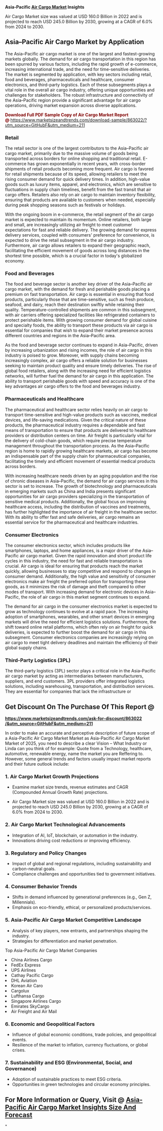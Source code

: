 <p><strong>Asia-Pacific&nbsp;<a href=""https://www.marketsizeandtrends.com/download-sample/863022/&amp;utm_source=GitHubF&amp;utm_medium=211"">Air Cargo Market</a> Insights</strong></p><p>Air Cargo Market size was valued at USD 160.0 Billion in 2022 and is projected to reach USD 245.0 Billion by 2030, growing at a CAGR of 6.0% from 2024 to 2030.</p><p><h2>Asia–Pacific Air Cargo Market by Application</h2><p>The Asia–Pacific air cargo market is one of the largest and fastest-growing markets globally. The demand for air cargo transportation in this region has been spurred by various factors, including the rapid growth of e-commerce, increasing international trade, and the need for time-sensitive deliveries. The market is segmented by application, with key sectors including retail, food and beverages, pharmaceuticals and healthcare, consumer electronics, and third-party logistics. Each of these subsegments plays a vital role in the overall air cargo industry, offering unique opportunities and challenges for stakeholders. The robust infrastructure and connectivity of the Asia–Pacific region provide a significant advantage for air cargo operations, driving market expansion across diverse applications. <p><strong><span style="color: #800000;">Download Full PDF Sample Copy of Air Cargo Market Report @</span>&nbsp;</strong><a href="https://www.marketsizeandtrends.com/download-sample/863022/?utm_source=GitHubF&amp;utm_medium=211" target="_blank">https://www.marketsizeandtrends.com/download-sample/863022/?utm_source=GitHubF&amp;utm_medium=211</a></p><h3>Retail</h3><p>The retail sector is one of the largest contributors to the Asia–Pacific air cargo market, primarily due to the massive volume of goods being transported across borders for online shopping and traditional retail. E-commerce has grown exponentially in recent years, with cross-border shipments of retail products becoming more frequent. Air cargo is favored for retail shipments because of its speed, allowing retailers to meet the rising consumer demand for quick delivery times. In addition, high-value goods such as luxury items, apparel, and electronics, which are sensitive to fluctuations in supply chain timelines, benefit from the fast transit that air cargo offers. Retailers also rely on air cargo to maintain inventory flexibility, ensuring that products are available to customers when needed, especially during peak shopping seasons such as festivals or holidays. <p>With the ongoing boom in e-commerce, the retail segment of the air cargo market is expected to maintain its momentum. Online retailers, both large and small, are increasingly utilizing air freight to meet customer expectations for fast and reliable delivery. The growing demand for express delivery services, coupled with consumers' preference for convenience, is expected to drive the retail subsegment in the air cargo industry. Furthermore, air cargo allows retailers to expand their geographic reach, facilitating the efficient movement of goods across long distances in the shortest time possible, which is a crucial factor in today's globalized economy.<h3>Food and Beverages</h3><p>The food and beverage sector is another key driver of the Asia–Pacific air cargo market, with the demand for fresh and perishable goods placing a premium on fast transportation. Air cargo is essential in ensuring that food products, particularly those that are time-sensitive, such as fresh produce, seafood, and dairy, reach their destination swiftly while retaining their quality. Temperature-controlled shipments are common in this subsegment, with air carriers offering specialized facilities like refrigerated containers to protect perishable items. With growing consumer demand for global cuisine and specialty foods, the ability to transport these products via air cargo is essential for companies that wish to expand their market presence across different countries and regions in the Asia–Pacific area.<p>As the food and beverage sector continues to expand in Asia–Pacific, driven by increasing urbanization and rising incomes, the role of air cargo in this industry is poised to grow. Moreover, with supply chains becoming increasingly complex, air cargo offers a reliable solution for businesses seeking to maintain product quality and ensure timely deliveries. The rise of global food retailers, along with the increasing need for efficient logistics networks, will further fuel the demand for air cargo in this application. The ability to transport perishable goods with speed and accuracy is one of the key advantages air cargo offers to the food and beverages industry.<h3>Pharmaceuticals and Healthcare</h3><p>The pharmaceutical and healthcare sector relies heavily on air cargo to transport time-sensitive and high-value products such as vaccines, medical devices, and life-saving medications. Given the critical nature of these products, the pharmaceutical industry requires a dependable and fast means of transportation to ensure that products are delivered to healthcare providers or distribution centers on time. Air freight is particularly vital for the delivery of cold-chain goods, which require precise temperature management throughout the transportation process. As the Asia–Pacific region is home to rapidly growing healthcare markets, air cargo has become an indispensable part of the supply chain for pharmaceutical companies, facilitating the timely and efficient movement of essential medical products across borders.<p>With increasing healthcare needs driven by an aging population and the rise of chronic diseases in Asia–Pacific, the demand for air cargo services in this sector is set to increase. The growth of biotechnology and pharmaceuticals in emerging markets such as China and India presents significant opportunities for air cargo providers specializing in the transportation of sensitive medical products. Additionally, the global focus on improving healthcare access, including the distribution of vaccines and treatments, has further highlighted the importance of air freight in the healthcare sector. With its ability to offer fast and safe deliveries, air cargo remains an essential service for the pharmaceutical and healthcare industries.<h3>Consumer Electronics</h3><p>The consumer electronics sector, which includes products like smartphones, laptops, and home appliances, is a major driver of the Asia–Pacific air cargo market. Given the rapid innovation and short product life cycles in this industry, the need for fast and reliable transportation is crucial. Air cargo is ideal for ensuring that products reach the market quickly, allowing businesses to stay competitive and respond to changes in consumer demand. Additionally, the high value and sensitivity of consumer electronics make air freight the preferred option for transporting these goods, as it minimizes the risk of damage and theft compared to other modes of transport. With increasing demand for electronic devices in Asia–Pacific, the role of air cargo in this market segment continues to expand.<p>The demand for air cargo in the consumer electronics market is expected to grow as technology continues to evolve at a rapid pace. The increasing adoption of smartphones, wearables, and other smart devices in emerging markets will drive the need for efficient logistics solutions. Furthermore, the shift toward online retail platforms, which often rely on air freight for quick deliveries, is expected to further boost the demand for air cargo in this subsegment. Consumer electronics companies are increasingly relying on air cargo to meet tight delivery deadlines and maintain the efficiency of their global supply chains.<h3>Third-Party Logistics (3PL)</h3><p>The third-party logistics (3PL) sector plays a critical role in the Asia–Pacific air cargo market by acting as intermediaries between manufacturers, suppliers, and end customers. 3PL providers offer integrated logistics solutions, including warehousing, transportation, and distribution services. They are essential for companies that lack the infrastructure or</p><h2><strong>Get Discount On The Purchase Of This Report @&nbsp;</strong></h2><p><strong><a href=""https://www.marketsizeandtrends.com/ask-for-discount/863022/&amp;utm_source=GitHubF&amp;utm_medium=211"" target=""_blank"">https://www.marketsizeandtrends.com/ask-for-discount/863022<br />/&amp;utm_source=GitHubF&amp;utm_medium=211</a></strong></p><p>In order to make an accurate and perceptive description of future scope of a Asia-Pacific&nbsp;Air Cargo Market Market as Asia-Pacific&nbsp;Air Cargo Market Market of 2025, you need to describe a clear Vision &ndash; What Industry or Linda can you think of for example: Quote from a Technology, healthcare, automotive, renewable energy, name the market you are Reffering to. However, some general trends and factors usually impact market reports and their future outlook include:</p><h3>1.&nbsp;<strong>Air Cargo Market Growth Projections</strong></h3><ul><li>Examine market size trends, revenue estimates and CAGR (Compounded Annual Growth Rate) projections.</li><li><p>Air Cargo Market size was valued at USD 160.0 Billion in 2022 and is projected to reach USD 245.0 Billion by 2030, growing at a CAGR of 6.0% from 2024 to 2030.</p></li></ul><h3>2.&nbsp;<strong>Air Cargo Market Technological Advancements</strong></h3><ul><li>Integration of AI, IoT, blockchain, or automation in the industry.</li><li>Innovations driving cost reductions or improving efficiency.</li></ul><h3>3.&nbsp;<strong>Regulatory and Policy Changes</strong></h3><ul><li>Impact of global and regional regulations, including sustainability and carbon-neutral goals.</li><li>Compliance challenges and opportunities tied to government initiatives.</li></ul><h3>4.&nbsp;<strong>Consumer Behavior Trends</strong></h3><ul><li>Shifts in demand influenced by generational preferences (e.g., Gen Z, Millennials).</li><li>Emphasis on eco-friendly, ethical, or personalized products/services.</li></ul><h3>5.&nbsp;<strong>Asia-Pacific Air Cargo Market Competitive Landscape</strong></h3><ul><li>Analysis of key players, new entrants, and partnerships shaping the industry.</li><li>Strategies for differentiation and market penetration.</li></ul><p data-pm-slice=""1 1 []"">Top Asia-Pacific Air Cargo Market Companies</p><div data-test-id=""""><p><li>China Airlines Cargo</li><li> FedEx Express</li><li> UPS Airlines</li><li> Cathay Pacific Cargo</li><li> DHL Aviation</li><li> Korean Air Caro</li><li> Cargolux</li><li> Lufthansa Cargo</li><li> Singapore Airlines Cargo</li><li> Emirates SkyCargo</li><li> Air Freight and Air Mail</li></p></div><h3>6.&nbsp;<strong>Economic and Geopolitical Factors</strong></h3><ul><li>Influence of global economic conditions, trade policies, and geopolitical events.</li><li>Resilience of the market to inflation, currency fluctuations, or global crises.</li></ul><h3>7.&nbsp;<strong>Sustainability and ESG (Environmental, Social, and Governance)</strong></h3><ul><li>Adoption of sustainable practices to meet ESG criteria.</li><li>Opportunities in green technologies and circular economy principles.</li></ul><h2><strong>For More Information or Query, Visit @&nbsp;</strong><a href=""https://www.verifiedmarketreports.com/product/air-cargo-market/"" target=""_blank"">Asia-Pacific Air Cargo Market Insights Size And Forecast</a></h2>"
